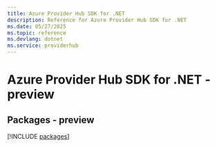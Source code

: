 ```yaml
---
title: Azure Provider Hub SDK for .NET
description: Reference for Azure Provider Hub SDK for .NET
ms.date: 05/27/2025
ms.topic: reference
ms.devlang: dotnet
ms.service: providerhub
---
```

# Azure Provider Hub SDK for .NET - preview
## Packages - preview
[!INCLUDE [packages](provider-hub-index.md)]